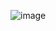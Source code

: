 ![image](https://github.com/companyakis/flutter-bootcamp/assets/77589867/45a992a9-5aff-489f-a59a-fdc6c35e59ce)
